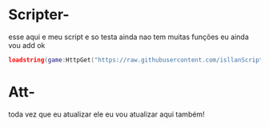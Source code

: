 # Scripter-
esse aqui e meu script e so testa ainda nao tem muitas funções eu ainda vou add ok

```lua
loadstring(game:HttpGet("https://raw.githubusercontent.com/isllanScriptsxxxxxx/BotHub/main/Script999"))()
```

# Att-
toda vez que eu atualizar ele eu vou atualizar aqui também!
